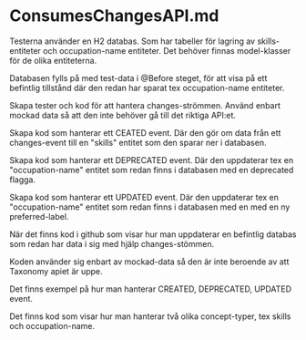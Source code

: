 # ConsumesChangesAPI.md

Testerna använder en H2 databas. Som har  tabeller för lagring av skills-entiteter och occupation-name entiteter. Det behöver finnas model-klasser för de olika entiteterna.

Databasen fylls på med test-data i @Before steget, för att visa på ett befintlig tillstånd där den redan har sparat tex occupation-name entiteter.

Skapa tester och kod för att hantera changes-strömmen. Använd enbart mockad data så att den inte behöver gå till det riktiga API:et.

Skapa kod som hanterar ett CEATED event. Där den gör om data från ett changes-event till en "skills" entitet som den sparar ner i databasen.

Skapa kod som hanterar ett DEPRECATED event. Där den uppdaterar tex en "occupation-name" entitet som redan finns i databasen med en deprecated flagga.

Skapa kod som hanterar ett UPDATED event. Där den uppdaterar tex en "occupation-name" entitet som redan finns i databasen med en med en ny preferred-label.


När det finns kod i github som visar hur man uppdaterar en befintlig databas som redan har data i sig med hjälp changes-stömmen.

Koden använder sig enbart av mockad-data så den är inte beroende av att Taxonomy apiet är uppe.

Det finns exempel på hur man hanterar CREATED, DEPRECATED, UPDATED event.

Det finns kod som visar hur man hanterar två olika concept-typer, tex skills och occupation-name.

